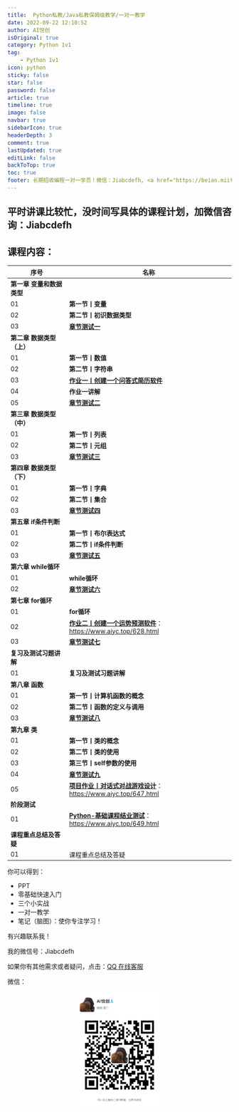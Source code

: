 ```yaml
---
title:  Python私教/Java私教保姆级教学/一对一教学
date: 2022-09-22 12:10:52
author: AI悦创
isOriginal: true
category: Python 1v1
tag:
    - Python 1v1
icon: python
sticky: false
star: false
password: false
article: true
timeline: true
image: false
navbar: true
sidebarIcon: true
headerDepth: 3
comment: true
lastUpdated: true
editLink: false
backToTop: true
toc: true
footer: 长期招收编程一对一学员！微信：Jiabcdefh, <a href="https://beian.miit.gov.cn/" target="_blank">闽ICP备19021486号-6</a>
---
```


## 平时讲课比较忙，没时间写具体的课程计划，加微信咨询：Jiabcdefh



## 课程内容：

| 序号                      | 名称                                                         |
| ------------------------- | ------------------------------------------------------------ |
| **第一章 变量和数据类型** |                                                              |
| 01                        | **第一节丨变量**                                             |
| 02                        | **第二节丨初识数据类型**                                     |
| 03                        | [**章节测试一**](column/py/basequestion/q1)                  |
| **第二章 数据类型（上）** |                                                              |
| 01                        | **第一节丨数值**                                             |
| 02                        | **第二节丨字符串**                                           |
| 03                        | [**作业一丨创建一个问答式简历软件**](column/py/basequestion/hw1) |
| 04                        | **作业一讲解**                                               |
| 05                        | [**章节测试二**](column/py/basequestion/q2)                  |
| **第三章 数据类型（中）** |                                                              |
| 01                        | **第一节丨列表**                                             |
| 02                        | **第二节丨元组**                                             |
| 03                        | [**章节测试三**](column/py/basequestion/q3)                  |
| **第四章 数据类型（下）** |                                                              |
| 01                        | **第一节丨字典**                                             |
| 02                        | **第二节丨集合**                                             |
| 03                        | [**章节测试四**](column/py/basequestion/q4)                  |
| **第五章 if条件判断**     |                                                              |
| 01                        | **第一节丨布尔表达式**                                       |
| 02                        | **第二节丨if条件判断**                                       |
| 03                        | [**章节测试五**](column/py/basequestion/q5)                  |
| **第六章 while循环**      |                                                              |
| 01                        | **while循环**                                                |
| 02                        | [**章节测试六**](column/py/basequestion/q6)                  |
| **第七章 for循环**        |                                                              |
| 01                        | **for循环**                                                  |
| 02                        | [**作业二丨创建一个运势预测软件**](https://www.aiyc.top/628.html)：https://www.aiyc.top/628.html |
| 03                        | [**章节测试七**](column/py/basequestion/q7)                  |
| **复习及测试习题讲解**    |                                                              |
| 01                        | **复习及测试习题讲解**                                       |
| **第八章 函数**           |                                                              |
| 01                        | **第一节丨计算机函数的概念**                                 |
| 02                        | **第二节丨函数的定义与调用**                                 |
| 03                        | [**章节测试八**](column/py/basequestion/q8)                  |
| **第九章 类**             |                                                              |
| 01                        | **第一节丨类的概念**                                         |
| 02                        | **第二节丨类的使用**                                         |
| 03                        | **第三节丨self参数的使用**                                   |
| 04                        | [**章节测试九**](column/py/basequestion/q9)                  |
| 05                        | [**项目作业丨对话式对战游戏设计**](https://www.aiyc.top/647.html)：https://www.aiyc.top/647.html |
| **阶段测试**              |                                                              |
| 01                        | [**Python-基础课程结业测试**](https://www.aiyc.top/649.html)：https://www.aiyc.top/649.html |
| **课程重点总结及答疑**    |                                                              |
| 01                        | 课程重点总结及答疑                                           |


你可以得到：

- PPT
- 零基础快速入门
- 三个小实战
- 一对一教学
- 笔记（脑图）：使你专注学习！

有兴趣联系我！

我的微信号：Jiabcdefh

如果你有其他需求或者疑问，点击：[QQ 在线客服](http://wpa.qq.com/msgrd?v=3&uin=1432803776&site=qq&menu=yes)

微信：

<div align=center><img src="/ewm/Jiabcdefh.jpg" alt="微信号：Jiabcdefh" style="zoom:25%;" /></div>